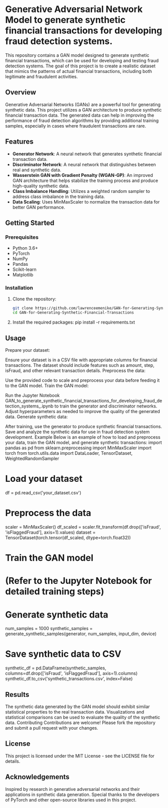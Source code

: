 # Generative Adversarial Network Model to generate synthetic financial transactions for developing fraud detection systems.

This repository contains a GAN model designed to generate synthetic financial transactions, which can be used for developing and testing fraud detection systems. The goal of this project is to create a realistic dataset that mimics the patterns of actual financial transactions, including both legitimate and fraudulent activities.

## Overview

Generative Adversarial Networks (GANs) are a powerful tool for generating synthetic data. This project utilizes a GAN architecture to produce synthetic financial transaction data. The generated data can help in improving the performance of fraud detection algorithms by providing additional training samples, especially in cases where fraudulent transactions are rare.

## Features

- **Generator Network**: A neural network that generates synthetic financial transaction data.
- **Discriminator Network**: A neural network that distinguishes between real and synthetic data.
- **Wasserstein GAN with Gradient Penalty (WGAN-GP)**: An improved GAN architecture that helps stabilize the training process and produce high-quality synthetic data.
- **Class Imbalance Handling**: Utilizes a weighted random sampler to address class imbalance in the training data.
- **Data Scaling**: Uses MinMaxScaler to normalize the transaction data for better GAN performance.

## Getting Started

### Prerequisites
- Python 3.6+
- PyTorch
- NumPy
- Pandas
- Scikit-learn
- Matplotlib

### Installation
1. Clone the repository:
   ```bash
   git clone https://github.com/lawrenceemenike/GAN-for-Generating-Synthetic-Financial-Transactions.git
   cd GAN-for-Generating-Synthetic-Financial-Transactions

2. Install the required packages:
   pip install -r requirements.txt

## Usage
Prepare your dataset:

Ensure your dataset is in a CSV file with appropriate columns for financial transactions.
The dataset should include features such as amount, step, isFraud, and other relevant transaction details.
Preprocess the data:

Use the provided code to scale and preprocess your data before feeding it to the GAN model.
Train the GAN model:

Run the Jupyter Notebook GAN_to_generate_synthetic_financial_transactions_for_developing_fraud_detection_systems_.ipynb to train the generator and discriminator networks.
Adjust hyperparameters as needed to improve the quality of the generated data.
Generate synthetic data:

After training, use the generator to produce synthetic financial transactions.
Save and analyze the synthetic data for use in fraud detection system development.
Example
Below is an example of how to load and preprocess your data, train the GAN model, and generate synthetic transactions:
import pandas as pd
from sklearn.preprocessing import MinMaxScaler
import torch
from torch.utils.data import DataLoader, TensorDataset, WeightedRandomSampler

# Load your dataset
df = pd.read_csv('your_dataset.csv')

# Preprocess the data
scaler = MinMaxScaler()
df_scaled = scaler.fit_transform(df.drop(['isFraud', 'isFlaggedFraud'], axis=1).values)
dataset = TensorDataset(torch.tensor(df_scaled, dtype=torch.float32))

# Train the GAN model
# (Refer to the Jupyter Notebook for detailed training steps)

# Generate synthetic data
num_samples = 1000
synthetic_samples = generate_synthetic_samples(generator, num_samples, input_dim, device)

# Save synthetic data to CSV
synthetic_df = pd.DataFrame(synthetic_samples, columns=df.drop(['isFraud', 'isFlaggedFraud'], axis=1).columns)
synthetic_df.to_csv('synthetic_transactions.csv', index=False)


## Results
The synthetic data generated by the GAN model should exhibit similar statistical properties to the real transaction data.
Visualizations and statistical comparisons can be used to evaluate the quality of the synthetic data.
Contributing
Contributions are welcome! Please fork the repository and submit a pull request with your changes.

## License
This project is licensed under the MIT License - see the LICENSE file for details.

## Acknowledgements
Inspired by research in generative adversarial networks and their applications in synthetic data generation.
Special thanks to the developers of PyTorch and other open-source libraries used in this project.



